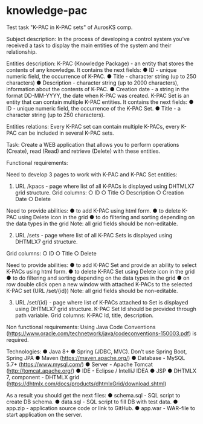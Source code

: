 # knowledge-pac
Test task "K-PAC in K-PAC sets" of AurosKS comp.

Subject description:
In the process of developing a control system you’ve received a task to display the main entities
of the system and their relationship.

Entities description:
K-PAC (Knowledge Package) - an entity that stores the contents of any knowledge. It contains
the next fields:
● ID - unique numeric field, the occurrence of K-PAC.
● Title - character string (up to 250 characters)
● Description - character string (up to 2000 characters), information about the contents of
K-PAC.
● Creation date - a string in the format DD-MM-YYYY, the date when K-PAC was created.
K-PAC Set is an entity that can contain multiple K-PAC entities. It contains the next fields:
● ID - unique numeric field, the occurrence of the K-PAC Set.
● Title - a character string (up to 250 characters).

Entities relations: Every K-PAC set can contain multiple K-PACs, every K-PAC can be included
in several K-PAC sets.

Task:
Create a WEB application that allows you to perform operations (Create), read (Read) and
retrieve (Delete) with these entities.

Functional requirements:

Need to develop 3 pages to work with K-PAC and K-PAC Set entities:
1) URL /kpacs - page where list of all K-PACs is displayed using DHTMLX7 grid structure.
Grid columns:
○ ID
○ Title
○ Description
○ Creation Date
○ Delete

Need to provide abilities:
● to add K-PAC using html form.
● to delete K-PAC using Delete icon in the grid
● to do filtering and sorting depending on the data types in the grid
Note: all grid fields should be non-editable.

2) URL /sets - page where list of all K-PAC Sets is displayed using DHTMLX7 grid
structure.

Grid columns:
○ ID
○ Title
○ Delete

Need to provide abilities:
● to add K-PAC Set and provide an ability to select K-PACs using html form.
● to delete K-PAC Set using Delete icon in the grid
● to do filtering and sorting depending on the data types in the grid
● on row double click open a new window with attached K-PACs to the
selected K-PAC set (URL /set/{id})
Note: all grid fields should be non-editable.

3) URL /set/{id} - page where list of K-PACs attached to Set is displayed using DHTMLX7
grid structure. K-PAC Set Id should be provided through path variable.
Grid columns: K-PAC Id, title, description.

Non functional requirements:
Using Java Code Conventions
(https://www.oracle.com/technetwork/java/codeconventions-150003.pdf) is required.

Technologies:
● Java 8+
● Spring (JDBC, MVC). Don’t use Spring Boot, Spring JPA
● Maven (https://maven.apache.org/)
● Database - MySQL 5.7+ (https://www.mysql.com/)
● Server - Apache Tomcat (http://tomcat.apache.org/)
● IDE - Eclipse / IntelliJ IDEA
● JSP
● DHTMLX 7, component - DHTMLX grid
(https://dhtmlx.com/docs/products/dhtmlxGrid/download.shtml)

As a result you should get the next files:
● schema.sql - SQL script to create DB schema.
● data.sql - SQL script to fill DB with test data.
● app.zip - application source code or link to GitHub.
● app.war - WAR-file to start application on the server.
